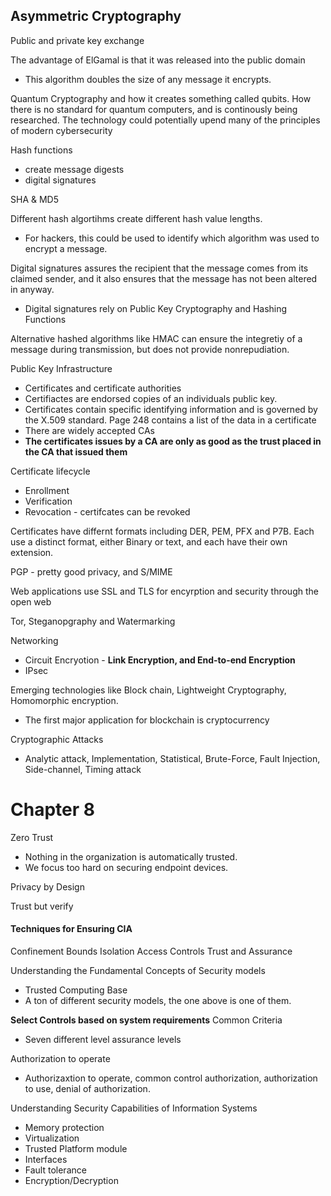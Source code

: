 ## Asymmetric Cryptography
Public and private key exchange

The advantage of ElGamal is that it was released into the public domain
- This algorithm doubles the size of any message it encrypts.

Quantum Cryptography and how it creates something called qubits. How there is no standard for quantum computers, and is continously being researched. The technology could potentially upend many of the principles of modern cybersecurity

Hash functions
- create message digests
- digital signatures

SHA & MD5

Different hash algortihms create different hash value lengths.
- For hackers, this could be used to identify which algorithm was used to encrypt a message. 

Digital signatures assures the recipient that the message comes from its claimed sender, and it also ensures that the message has not been altered in anyway. 
- Digital signatures rely on Public Key Cryptography and Hashing Functions

Alternative hashed algorithms like HMAC can ensure the integretiy of a message during transmission, but does not provide nonrepudiation. 

Public Key Infrastructure
- Certificates and certificate authorities
- Certifiactes are endorsed copies of an individuals public key. 
- Certificates contain specific identifying information and is governed by the X.509 standard. Page 248 contains a list of the data in a certificate
- There are widely accepted CAs 
- **The certificates issues by a CA are only as good as the trust placed in the CA that issued them**

 Certificate lifecycle
 - Enrollment
 - Verification
 - Revocation - certifcates can be revoked

Certificates have differnt formats including DER, PEM, PFX and P7B. Each use a distinct format, either Binary or text, and each have their own extension.

PGP - pretty good privacy, and S/MIME

Web applications use SSL and TLS for encyrption and security through the open web

Tor, Steganopgraphy and Watermarking

Networking
- Circuit Encryotion - **Link Encryption, and End-to-end Encryption**
- IPsec

Emerging technologies like Block chain, Lightweight Cryptography, Homomorphic encryption.
- The first major application for blockchain is cryptocurrency

Cryptographic Attacks
- Analytic attack, Implementation, Statistical, Brute-Force, Fault Injection, Side-channel, Timing attack

# Chapter 8

Zero Trust
- Nothing in the organization is automatically trusted. 
- We focus too hard on securing endpoint devices. 

Privacy by Design

Trust but verify 

#### Techniques for Ensuring CIA
Confinement
Bounds
Isolation
Access Controls
Trust and Assurance

Understanding the Fundamental Concepts of Security models
-  Trusted Computing Base
- A ton of different security models, the one above is one of them.

**Select Controls based on system requirements**
Common Criteria
- Seven different level assurance levels

Authorization to operate
- Authorizaxtion to operate, common control authorization, authorization to use, denial of authorization.

 Understanding Security Capabilities of Information Systems
 - Memory protection
 - Virtualization
 - Trusted Platform module
 - Interfaces
 - Fault tolerance
 - Encryption/Decryption 
